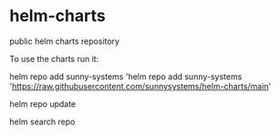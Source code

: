 # helm-charts
public helm charts repository


To use the charts run it:

helm repo add sunny-systems 'helm repo add sunny-systems 'https://raw.githubusercontent.com/sunnysystems/helm-charts/main'

helm repo update

helm search repo
